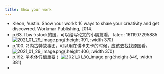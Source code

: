 ```yaml
---
title: Show your work
---
```


- Kleon, Austin. Show your work!: 10 ways to share your creativity and get discovered. Workman Publishing, 2014.
- p.63. flow->stock的图，可以给写论文的小朋友看。
  later:: 1611907295885
  ![2021_01_29_image.png](https://cdn.logseq.com/%2F4f9c0a67-bcf1-4b26-b3c0-3c18c1de95abb998625e-70a2-44bf-9ea4-9d0a8bfe22f62021_01_29_image.png?Expires=4765507307&Signature=X1-UML9cNzjsfDJ2EY3ynoB5Swj37F4~mA6C68XHz50KOQritzSq1sZBrL0vIpSvBiOZksUAtGXyLHwURRIpG0lq7is5VIBhcLnmEKRlKr46Jae0JGdQqew3wywvuoQVlCRMwWN5Pr9xdI~HudTbqIJM~4MfqGVPuawQ2b7bh3DOrOSV3MgUJqdmJkcw-SuNxquc0Z0GqDcl23HPCMHCkK3qwnny~yq8vwR3B1UPvvro8qMc-vcSzsIy2BbH8uTS6C33VO5e0b62ji0qBRvNvi9mAGYY9rIHmSQMstWLD2DebHI-41rzzRGsXatx66jY12o8V1-Hr5WFP88Rb4ooGw__&Key-Pair-Id=APKAJE5CCD6X7MP6PTEA){:height 391, :width 370}
- p.100. 冯内古特故事图，可以用在讲卡夫卡的时候，应该去找找原图看。
  ![2021_01_29_image.png](https://cdn.logseq.com/%2F4f9c0a67-bcf1-4b26-b3c0-3c18c1de95abdc3a8b21-76af-4adf-9442-0c5c6ec7a6f32021_01_29_image.png?Expires=4765509259&Signature=lgwpQysvIWSmb9ce3Bgc3Lh-2XtH8a74uTZyJ26v1yozOroCZaQzx48MfvtiIyoe6K7te5NWpuCroIDV7zHGybp9rGc5jDOE5abRLwUMzvkkMHmNAODezWI8mg~oh9szYDNLJ9-oE9iIvVvH7W2tRVLOiHqM4L04G5j3LxRCDq9zqWdvxNky4o3o-JgpXKMjPCL8AMIifkQaJ5ksxEJU7-Qfj2FzssmLSRSTslQykjOHJ9D4Q5MZvrW3ReLc6-1x8e~CAvhLZC-3qnxb4Ps7ZQTYMZXbIVGOzyvrA6WH7AGUn3FuyN5slu4d9HTVo93eYmlwc8NMzMzZfYOmvBOFMQ__&Key-Pair-Id=APKAJE5CCD6X7MP6PTEA){:height 406, :width 370}
- p.192. 学术休假很重要！
  ![2021_01_30_image.png](https://cdn.logseq.com/%2F4f9c0a67-bcf1-4b26-b3c0-3c18c1de95ab14213147-f220-4a89-8df7-3cbf5c30b32d2021_01_30_image.png?Expires=4765569687&Signature=B45NNKSZjwIS7kfxXsfjfGI9-y-R-8BQiiye4j6ZFsfha309Q7HQ~Iw6VKt0G2UN-pFDBLArMGiupAiDVndk2bkzNp7tj2SRr48cMibQ46JA1T-Vj3UGYDV~Nrv8-QdHooWCGuHLDyDUZ-mRt7Z0f1OdF7Jv5PSbI5Vr-TDr2a4xcsdTl0fuObw~yDCSj4hYvKFIMeN-25d-B5vbXMPNnhKiya3kiu9-pJg1NdRfi3ks9MY-NZhF34wpnTNk1oBR5Jw9R9hwshg5Mt0p6srANe4WgQ1Y~57BH~fHTYTJTqLrktwquzj1ZXlEAdkuw2uHIgyefL2KHpe3~tDObF1tCw__&Key-Pair-Id=APKAJE5CCD6X7MP6PTEA){:height 349, :width 381}
-